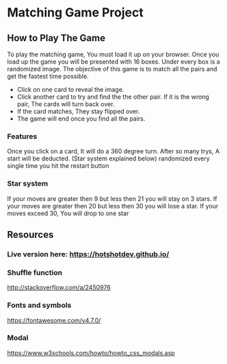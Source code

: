 # Matching Game Project

## How to Play The Game

To play the matching game, You must load it up on your browser.
Once you load up the game you will be presented with 16 boxes.
Under every box is a randomized image. The objective of this
game is to match all the pairs and get the fastest time possible.

 - Click on one card to reveal the image.
 - Click another card to try and find the the other pair. If it is the wrong pair, The cards will turn back over.
 - If the card matches, They stay flipped over.
 - The game will end once you find all the pairs.

### Features

 Once you click on a card, It will do a 360 degree turn.
 After so many trys, A start will be deducted. (Star system explained below)
 randomized every single time you hit the restart button


### Star system

If your moves are greater then 9 but less then 21 you will stay on 3 stars.
If your moves are greater then 20 but less then 30 you will lose a star.
If your moves exceed 30, You will drop to one star

## Resources

### Live version here: https://hotshotdev.github.io/

### Shuffle function
<http://stackoverflow.com/a/2450976>

### Fonts and symbols
<https://fontawesome.com/v4.7.0/>

### Modal
<https://www.w3schools.com/howto/howto_css_modals.asp>
